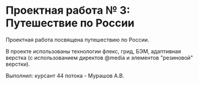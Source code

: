 # Проектная работа № 3: Путешествие по России


Проектная работа посвящена путешествию по России.


В проекте использованы технологии флекс, грид, БЭМ, адаптивная верстка (с использованием директов @media и элементов "резиновой" верстки).

Выполнил: курсант 44 потока - Мурашов А.В.
